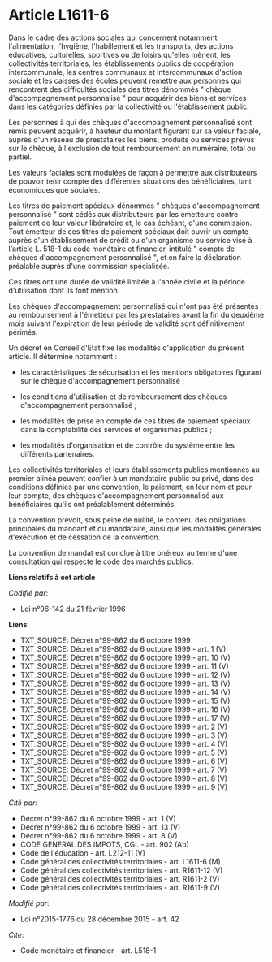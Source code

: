 # Article L1611-6

Dans le cadre des actions sociales qui concernent notamment l'alimentation, l'hygiène, l'habillement et les transports, des
actions éducatives, culturelles, sportives ou de loisirs qu'elles mènent, les collectivités territoriales, les établissements
publics de coopération intercommunale, les centres communaux et intercommunaux d'action sociale et les caisses des écoles
peuvent remettre aux personnes qui rencontrent des difficultés sociales des titres dénommés " chèque d'accompagnement
personnalisé " pour acquérir des biens et services dans les catégories définies par la collectivité ou l'établissement
public. 

Les personnes à qui des chèques d'accompagnement personnalisé sont remis peuvent acquérir, à hauteur du montant figurant sur
sa valeur faciale, auprès d'un réseau de prestataires les biens, produits ou services prévus sur le chèque, à l'exclusion de
tout remboursement en numéraire, total ou partiel. 

Les valeurs faciales sont modulées de façon à permettre aux distributeurs de pouvoir tenir compte des différentes situations
des bénéficiaires, tant économiques que sociales. 

Les titres de paiement spéciaux dénommés " chèques d'accompagnement personnalisé " sont cédés aux distributeurs par les
émetteurs contre paiement de leur valeur libératoire et, le cas échéant, d'une commission. Tout émetteur de ces titres de
paiement spéciaux doit ouvrir un compte auprès d'un établissement de crédit ou d'un organisme ou service visé à l'article L.
518-1 du code monétaire et financier, intitulé " compte de chèques d'accompagnement personnalisé ", et en faire la
déclaration préalable auprès d'une commission spécialisée. 

Ces titres ont une durée de validité limitée à l'année civile et la période d'utilisation dont ils font mention. 

Les chèques d'accompagnement personnalisé qui n'ont pas été présentés au remboursement à l'émetteur par les prestataires
avant la fin du deuxième mois suivant l'expiration de leur période de validité sont définitivement périmés. 

Un décret en Conseil d'Etat fixe les modalités d'application du présent article. Il détermine notamment :

- les caractéristiques de sécurisation et les mentions obligatoires figurant sur le chèque d'accompagnement personnalisé ;

- les conditions d'utilisation et de remboursement des chèques d'accompagnement personnalisé ;

- les modalités de prise en compte de ces titres de paiement spéciaux dans la comptabilité des services et organismes
publics ;

- les modalités d'organisation et de contrôle du système entre les différents partenaires.

Les collectivités territoriales et leurs établissements publics mentionnés au premier alinéa peuvent confier à un mandataire
public ou privé, dans des conditions définies par une convention, le paiement, en leur nom et pour leur compte, des chèques
d'accompagnement personnalisé aux bénéficiaires qu'ils ont préalablement déterminés. 

La convention prévoit, sous peine de nullité, le contenu des obligations principales du mandant et du mandataire, ainsi que
les modalités générales d'exécution et de cessation de la convention. 

La convention de mandat est conclue à titre onéreux au terme d'une consultation qui respecte le code des marchés publics.

**Liens relatifs à cet article**

_Codifié par_:

  - Loi n°96-142 du 21 février 1996

**Liens**:

  - TXT_SOURCE: Décret n°99-862 du 6 octobre 1999
  - TXT_SOURCE: Décret n°99-862 du 6 octobre 1999 - art. 1 (V)
  - TXT_SOURCE: Décret n°99-862 du 6 octobre 1999 - art. 10 (V)
  - TXT_SOURCE: Décret n°99-862 du 6 octobre 1999 - art. 11 (V)
  - TXT_SOURCE: Décret n°99-862 du 6 octobre 1999 - art. 12 (V)
  - TXT_SOURCE: Décret n°99-862 du 6 octobre 1999 - art. 13 (V)
  - TXT_SOURCE: Décret n°99-862 du 6 octobre 1999 - art. 14 (V)
  - TXT_SOURCE: Décret n°99-862 du 6 octobre 1999 - art. 15 (V)
  - TXT_SOURCE: Décret n°99-862 du 6 octobre 1999 - art. 16 (V)
  - TXT_SOURCE: Décret n°99-862 du 6 octobre 1999 - art. 17 (V)
  - TXT_SOURCE: Décret n°99-862 du 6 octobre 1999 - art. 2 (V)
  - TXT_SOURCE: Décret n°99-862 du 6 octobre 1999 - art. 3 (V)
  - TXT_SOURCE: Décret n°99-862 du 6 octobre 1999 - art. 4 (V)
  - TXT_SOURCE: Décret n°99-862 du 6 octobre 1999 - art. 5 (V)
  - TXT_SOURCE: Décret n°99-862 du 6 octobre 1999 - art. 6 (V)
  - TXT_SOURCE: Décret n°99-862 du 6 octobre 1999 - art. 7 (V)
  - TXT_SOURCE: Décret n°99-862 du 6 octobre 1999 - art. 8 (V)
  - TXT_SOURCE: Décret n°99-862 du 6 octobre 1999 - art. 9 (V)

_Cité par_:

  - Décret n°99-862 du 6 octobre 1999 - art. 1 (V)
  - Décret n°99-862 du 6 octobre 1999 - art. 13 (V)
  - Décret n°99-862 du 6 octobre 1999 - art. 8 (V)
  - CODE GENERAL DES IMPOTS, CGI. - art. 902 (Ab)
  - Code de l'éducation - art. L212-11 (V)
  - Code général des collectivités territoriales - art. L1611-6 (M)
  - Code général des collectivités territoriales - art. R1611-12 (V)
  - Code général des collectivités territoriales - art. R1611-2 (V)
  - Code général des collectivités territoriales - art. R1611-9 (V)

_Modifié par_:

  - Loi n°2015-1776 du 28 décembre 2015 - art. 42

_Cite_:

  - Code monétaire et financier - art. L518-1
